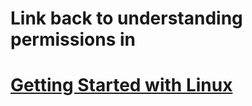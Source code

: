 # Link back to understanding permissions in

# [Getting Started with Linux](#getting-started-with-linux)



